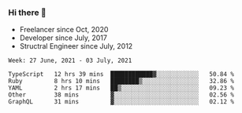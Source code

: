 ### Hi there 👋

- Freelancer since Oct, 2020
- Developer since July, 2017
- Structral Engineer since July, 2012

<!--START_SECTION:waka-->
```text
Week: 27 June, 2021 - 03 July, 2021

TypeScript   12 hrs 39 mins  ████████████▓░░░░░░░░░░░░   50.84 % 
Ruby         8 hrs 10 mins   ████████▒░░░░░░░░░░░░░░░░   32.86 % 
YAML         2 hrs 17 mins   ██▒░░░░░░░░░░░░░░░░░░░░░░   09.23 % 
Other        38 mins         ▓░░░░░░░░░░░░░░░░░░░░░░░░   02.56 % 
GraphQL      31 mins         ▓░░░░░░░░░░░░░░░░░░░░░░░░   02.12 % 
```
<!--END_SECTION:waka-->
